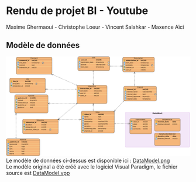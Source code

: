 # Rendu de projet BI - Youtube
Maxime Ghermaoui - Christophe Loeur - Vincent Salahkar - Maxence Aïci

## Modèle de données
![Modèle de données](https://github.com/mininao/BI-SQL-Homework/raw/master/DataModel.png)  
Le modèle de données ci-dessus est disponible ici : [DataModel.png](https://github.com/mininao/BI-SQL-Homework/blob/master/DataModel.png)  
Le modèle original a été créé avec le logiciel Visual Paradigm, le fichier source est [DataModel.vpp](https://github.com/mininao/BI-SQL-Homework/blob/master/DataModel.vpp)  
